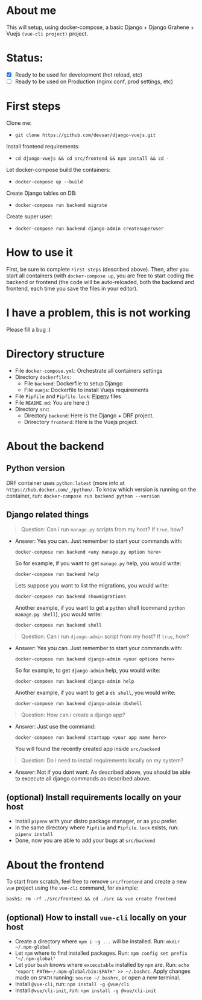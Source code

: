 # About me 
This will setup, using docker-compose, a basic Django + Django Grahene + Vuejs `(vue-cli project)` project.

# Status:

- [x]  Ready to be used for development (hot reload, etc) 
- [ ]  Ready to be used on Production (nginx conf, prod settings, etc) 

# First steps 
Clone me:

  - `git clone https://github.com/devsar/django-vuejs.git`

Install frontend requirements: 

  - `cd django-vuejs && cd src/frontend && npm install && cd -`

Let docker-compose build the containers:

  - `docker-compose up --build`

Create Django tables on DB:
  - `docker-compose run backend migrate`

Create super user:
  - `docker-compose run backend django-admin createsuperuser`


# How to use it
First, be sure to complete `First steps` (described above).
Then, after you start all containers (with `docker-compose up`, you are free to start coding the backend or frontend (the code will be auto-reloaded, both
the backend and frontend, each time you save the files in your editor).

# I have a problem, this is not working
Please fill a bug :)

# Directory structure

  - File `docker-compose.yml`: Orchestrate all containers settings
  - Directory `dockerfiles`: 
    - File `backend`: Dockerfile to setup Django
    - File `vuejs`: Dockerfile to install Vuejs requirements
  - File `Pipfile` and `Pipfile.lock`: [Pipenv](https://pipenv.readthedocs.io/en/latest/) files
  - File `README.md`: You are here :)
  - Directory `src`:
    - Directory `backend`: Here is the Django + DRF project.
    - Drirectory `frontend`: Here is the Vuejs project.

# About the backend

## Python version

DRF container uses `python:latest` (more info at `https://hub.docker.com/_/python/`. To know which version is running on the container, run: `docker-compose run backend python --version`

## Django related things

  > Question: Can i run `manage.py` scripts from my host? If `true`, how?
  - Answer: Yes you can. Just remember to start your commands with: 

    `docker-compose run backend <any manage.py option here>`

    So for example, if you want to get `manage.py` help, you would write: 

    `docker-compose run backend help`

    Lets suppose you want to list the migrations, you would write:

    `docker-compose run backend showmigrations`

    Another example, if you want to get a `python` shell (command `python manage.py shell`), you would write:

    `docker-compose run backend shell`

  > Question: Can i run `django-admin` script from my host? If `true`, how?

  - Answer: Yes you can. Just remember to start your commands with: 

    `docker-compose run backend django-admin <your options here>`

    So for example, to get `django-admin` help, you would write:

    `docker-compose run backend django-admin help`

    Another example, if you want to get a `db shell`, you would write:

    `docker-compose run backend django-admin dbshell`

  > Question: How can i create a django app?

  - Answer: Just use the command:

    `docker-compose run backend startapp <your app name here>`

    You will found the recently created app inside `src/backend`

  > Question: Do i need to install requirements locally on my system?

  - Answer: Not if you dont want. As described above, you should be able to excecute all django commands as described above.

## (optional) Install requirements locally on your host 

  - Install `pipenv` with your distro package manager, or as you prefer.
  - In the same directory where `Pipfile` and `Pipfile.lock` exists, run: `pipenv install`
  - Done, now you are able to add your bugs at `src/backend`

# About the frontend 

To start from scratch, feel free to remove `src/frontend` and create a new `vue` project using the `vue-cli` command, for example:

  `bash$: rm -rf ./src/frontend && cd ./src && vue create frontend`

## (optional) How to install `vue-cli` locally on your host

  - Create a directory where `npm i -g ...` will be installed. Run: `mkdir ~/.npm-global`
  - Let `npm` where to find installed packages. Run: `npm config set prefix '~/.npm-global'`
  - Let your `bash` knows where `excecutable` installed by `npm` are. Run: ` echo "export PATH=~/.npm-global/bin:$PATH" >> ~/.bashrc `. Apply changes made on `$PATH` running: `source ~/.bashrc`, or open a new terminal. 
  - Install `@vue-cli`, run: `npm install -g @vue/cli`
  - Install `@vue/cli-init`, run: `npm install -g @vue/cli-init`
